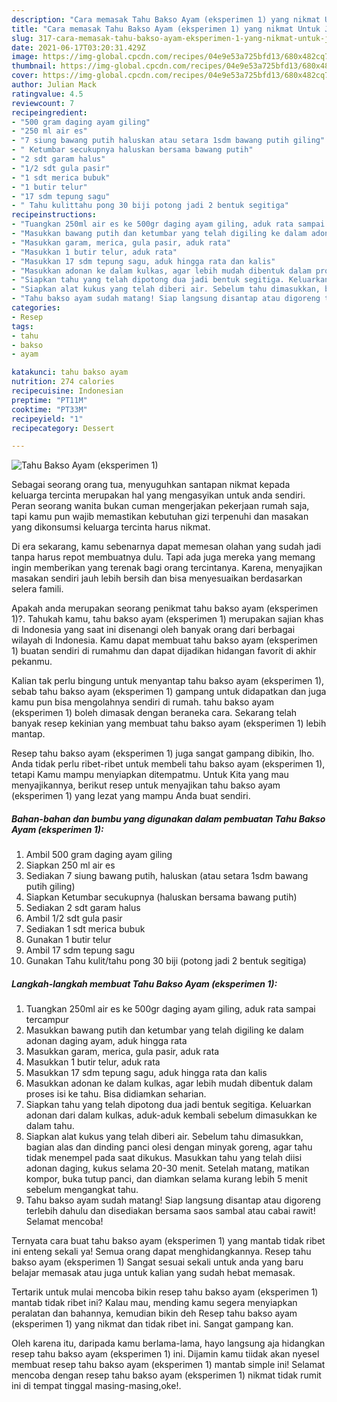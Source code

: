 ```yaml
---
description: "Cara memasak Tahu Bakso Ayam (eksperimen 1) yang nikmat Untuk Jualan"
title: "Cara memasak Tahu Bakso Ayam (eksperimen 1) yang nikmat Untuk Jualan"
slug: 317-cara-memasak-tahu-bakso-ayam-eksperimen-1-yang-nikmat-untuk-jualan
date: 2021-06-17T03:20:31.429Z
image: https://img-global.cpcdn.com/recipes/04e9e53a725bfd13/680x482cq70/tahu-bakso-ayam-eksperimen-1-foto-resep-utama.jpg
thumbnail: https://img-global.cpcdn.com/recipes/04e9e53a725bfd13/680x482cq70/tahu-bakso-ayam-eksperimen-1-foto-resep-utama.jpg
cover: https://img-global.cpcdn.com/recipes/04e9e53a725bfd13/680x482cq70/tahu-bakso-ayam-eksperimen-1-foto-resep-utama.jpg
author: Julian Mack
ratingvalue: 4.5
reviewcount: 7
recipeingredient:
- "500 gram daging ayam giling"
- "250 ml air es"
- "7 siung bawang putih haluskan atau setara 1sdm bawang putih giling"
- " Ketumbar secukupnya haluskan bersama bawang putih"
- "2 sdt garam halus"
- "1/2 sdt gula pasir"
- "1 sdt merica bubuk"
- "1 butir telur"
- "17 sdm tepung sagu"
- " Tahu kulittahu pong 30 biji potong jadi 2 bentuk segitiga"
recipeinstructions:
- "Tuangkan 250ml air es ke 500gr daging ayam giling, aduk rata sampai tercampur"
- "Masukkan bawang putih dan ketumbar yang telah digiling ke dalam adonan daging ayam, aduk hingga rata"
- "Masukkan garam, merica, gula pasir, aduk rata"
- "Masukkan 1 butir telur, aduk rata"
- "Masukkan 17 sdm tepung sagu, aduk hingga rata dan kalis"
- "Masukkan adonan ke dalam kulkas, agar lebih mudah dibentuk dalam proses isi ke tahu. Bisa didiamkan seharian."
- "Siapkan tahu yang telah dipotong dua jadi bentuk segitiga. Keluarkan adonan dari dalam kulkas, aduk-aduk kembali sebelum dimasukkan ke dalam tahu."
- "Siapkan alat kukus yang telah diberi air. Sebelum tahu dimasukkan, bagian alas dan dinding panci olesi dengan minyak goreng, agar tahu tidak menempel pada saat dikukus. Masukkan tahu yang telah diisi adonan daging, kukus selama 20-30 menit. Setelah matang, matikan kompor, buka tutup panci, dan diamkan selama kurang lebih 5 menit sebelum mengangkat tahu."
- "Tahu bakso ayam sudah matang! Siap langsung disantap atau digoreng terlebih dahulu dan disediakan bersama saos sambal atau cabai rawit! Selamat mencoba!"
categories:
- Resep
tags:
- tahu
- bakso
- ayam

katakunci: tahu bakso ayam 
nutrition: 274 calories
recipecuisine: Indonesian
preptime: "PT11M"
cooktime: "PT33M"
recipeyield: "1"
recipecategory: Dessert

---
```



![Tahu Bakso Ayam (eksperimen 1)](https://img-global.cpcdn.com/recipes/04e9e53a725bfd13/680x482cq70/tahu-bakso-ayam-eksperimen-1-foto-resep-utama.jpg)

Sebagai seorang orang tua, menyuguhkan santapan nikmat kepada keluarga tercinta merupakan hal yang mengasyikan untuk anda sendiri. Peran seorang  wanita bukan cuman mengerjakan pekerjaan rumah saja, tapi kamu pun wajib memastikan kebutuhan gizi terpenuhi dan masakan yang dikonsumsi keluarga tercinta harus nikmat.

Di era  sekarang, kamu sebenarnya dapat memesan olahan yang sudah jadi tanpa harus repot membuatnya dulu. Tapi ada juga mereka yang memang ingin memberikan yang terenak bagi orang tercintanya. Karena, menyajikan masakan sendiri jauh lebih bersih dan bisa menyesuaikan berdasarkan selera famili. 



Apakah anda merupakan seorang penikmat tahu bakso ayam (eksperimen 1)?. Tahukah kamu, tahu bakso ayam (eksperimen 1) merupakan sajian khas di Indonesia yang saat ini disenangi oleh banyak orang dari berbagai wilayah di Indonesia. Kamu dapat membuat tahu bakso ayam (eksperimen 1) buatan sendiri di rumahmu dan dapat dijadikan hidangan favorit di akhir pekanmu.

Kalian tak perlu bingung untuk menyantap tahu bakso ayam (eksperimen 1), sebab tahu bakso ayam (eksperimen 1) gampang untuk didapatkan dan juga kamu pun bisa mengolahnya sendiri di rumah. tahu bakso ayam (eksperimen 1) boleh dimasak dengan beraneka cara. Sekarang telah banyak resep kekinian yang membuat tahu bakso ayam (eksperimen 1) lebih mantap.

Resep tahu bakso ayam (eksperimen 1) juga sangat gampang dibikin, lho. Anda tidak perlu ribet-ribet untuk membeli tahu bakso ayam (eksperimen 1), tetapi Kamu mampu menyiapkan ditempatmu. Untuk Kita yang mau menyajikannya, berikut resep untuk menyajikan tahu bakso ayam (eksperimen 1) yang lezat yang mampu Anda buat sendiri.

<!--inarticleads1-->

##### Bahan-bahan dan bumbu yang digunakan dalam pembuatan Tahu Bakso Ayam (eksperimen 1):

1. Ambil 500 gram daging ayam giling
1. Siapkan 250 ml air es
1. Sediakan 7 siung bawang putih, haluskan (atau setara 1sdm bawang putih giling)
1. Siapkan  Ketumbar secukupnya (haluskan bersama bawang putih)
1. Sediakan 2 sdt garam halus
1. Ambil 1/2 sdt gula pasir
1. Sediakan 1 sdt merica bubuk
1. Gunakan 1 butir telur
1. Ambil 17 sdm tepung sagu
1. Gunakan  Tahu kulit/tahu pong 30 biji (potong jadi 2 bentuk segitiga)




<!--inarticleads2-->

##### Langkah-langkah membuat Tahu Bakso Ayam (eksperimen 1):

1. Tuangkan 250ml air es ke 500gr daging ayam giling, aduk rata sampai tercampur
1. Masukkan bawang putih dan ketumbar yang telah digiling ke dalam adonan daging ayam, aduk hingga rata
1. Masukkan garam, merica, gula pasir, aduk rata
1. Masukkan 1 butir telur, aduk rata
1. Masukkan 17 sdm tepung sagu, aduk hingga rata dan kalis
1. Masukkan adonan ke dalam kulkas, agar lebih mudah dibentuk dalam proses isi ke tahu. Bisa didiamkan seharian.
1. Siapkan tahu yang telah dipotong dua jadi bentuk segitiga. Keluarkan adonan dari dalam kulkas, aduk-aduk kembali sebelum dimasukkan ke dalam tahu.
1. Siapkan alat kukus yang telah diberi air. Sebelum tahu dimasukkan, bagian alas dan dinding panci olesi dengan minyak goreng, agar tahu tidak menempel pada saat dikukus. Masukkan tahu yang telah diisi adonan daging, kukus selama 20-30 menit. Setelah matang, matikan kompor, buka tutup panci, dan diamkan selama kurang lebih 5 menit sebelum mengangkat tahu.
1. Tahu bakso ayam sudah matang! Siap langsung disantap atau digoreng terlebih dahulu dan disediakan bersama saos sambal atau cabai rawit! Selamat mencoba!




Ternyata cara buat tahu bakso ayam (eksperimen 1) yang mantab tidak ribet ini enteng sekali ya! Semua orang dapat menghidangkannya. Resep tahu bakso ayam (eksperimen 1) Sangat sesuai sekali untuk anda yang baru belajar memasak atau juga untuk kalian yang sudah hebat memasak.

Tertarik untuk mulai mencoba bikin resep tahu bakso ayam (eksperimen 1) mantab tidak ribet ini? Kalau mau, mending kamu segera menyiapkan peralatan dan bahannya, kemudian bikin deh Resep tahu bakso ayam (eksperimen 1) yang nikmat dan tidak ribet ini. Sangat gampang kan. 

Oleh karena itu, daripada kamu berlama-lama, hayo langsung aja hidangkan resep tahu bakso ayam (eksperimen 1) ini. Dijamin kamu tiidak akan nyesel membuat resep tahu bakso ayam (eksperimen 1) mantab simple ini! Selamat mencoba dengan resep tahu bakso ayam (eksperimen 1) nikmat tidak rumit ini di tempat tinggal masing-masing,oke!.

